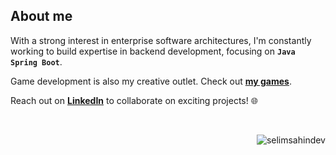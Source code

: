 About me
---

With a strong interest in enterprise software architectures, I'm constantly working to build expertise in backend development, focusing on **`Java Spring Boot`**.

Game development is also my creative outlet. Check out [**my games**](https://github.com/selimsahindev/portfolio).

Reach out on [**LinkedIn**](https://www.linkedin.com/in/selim-sahin/) to collaborate on exciting projects! 🌐

<!--<p align="right">
  <a href="https://www.credly.com/badges/4de1a12a-476e-4c69-b17f-8665218d3239/linked_in_profile" title="AWS Cloud Essentials. Cool badge from AWS"><img src="image/badge/aws-cloud-essentials.png" width="72"></a>
  <a href="https://www.youracclaim.com/badges/9cc237e1-8aeb-4b86-893b-4cfedb3830d9?source=linked_in_profile" title="Unity Essentials Badge. Everything starts with this the basics..."><img src="image/badge/unity-essentials.png" width="72"></a>
  <a href="https://www.credly.com/badges/ae8b7e00-8a67-4902-9dcd-73a488f65d19?source=linked_in_profile" title="Unity Junior Programmer Badge. I don't feel junior but I like this badge!"><img src="image/badge/unity-junior-programmer.png" width="72"></a>
</p>-->

<br>

<p><img align="right" src="https://komarev.com/ghpvc/?username=selimsahindev&label=Profile%20views&color=0e75b6&style=flat" alt="selimsahindev" /></p>
